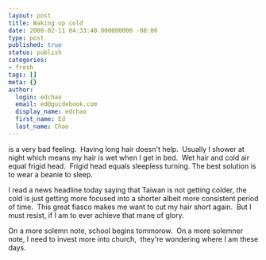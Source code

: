 ```yaml
---
layout: post
title: Waking up cold
date: 2008-02-11 04:33:40.000000000 -08:00
type: post
published: true
status: publish
categories:
- fresh
tags: []
meta: {}
author:
  login: edchao
  email: ed@guidebook.com
  display_name: edchao
  first_name: Ed
  last_name: Chao
---
```

<p>is a very bad feeling.  Having long hair doesn't help.  Usually I shower at night which means my hair is wet when I get in bed.  Wet hair and cold air equal frigid head.  Frigid head equals sleepless turning. The best solution is to wear a beanie to sleep.</p>
<p>I read a news headline today saying that Taiwan is not getting colder, the cold is just getting more focused into a shorter albeit more consistent period of time.  This great fiasco makes me want to cut my hair short again.  But I must resist, if I am to ever achieve that mane of glory.</p>
<p>On a more solemn note, school begins tommorow.  On a more solemner note, I need to invest more into church,  they're wondering where I am these days.</p>
